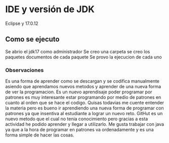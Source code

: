 # IDE y versión de JDK
Eclipse y 17.0.12
## Como se ejecuto
Se abrio el jdk17 como administrador 
Se creo una carpeta 
se creo los paquetes
documentos de cada paquete
Se provo la ejecucion de cada uno
### Observaciones
Es una forma de aprender como se descargan y se codifica manualmente asiendo que aprendamos nuevos metodos y aprender de una nueva forma de ver la programacion. 
Es un nuevo aprendisaje poder programar por patrones es muy interesante estar programando por medio de patrones en cuanto al orden que se hace el codigo.
Quisas todavias me cuente entender la materia pero es bueno ir aprendiendo una nueva forma de programar con patrones ya que insentiva al estudiante a lograr un nuevo reto.
GitHut es un nuevo metodo que el cual no tenia conocimiento pero gracias a esta actividad he podido aprender y llegar a utilizarlo.
Me gusta trabajar con java ya que a la hora de programar en patrones va ordenadamente y es una forma simple de hacer las cosas.
 
